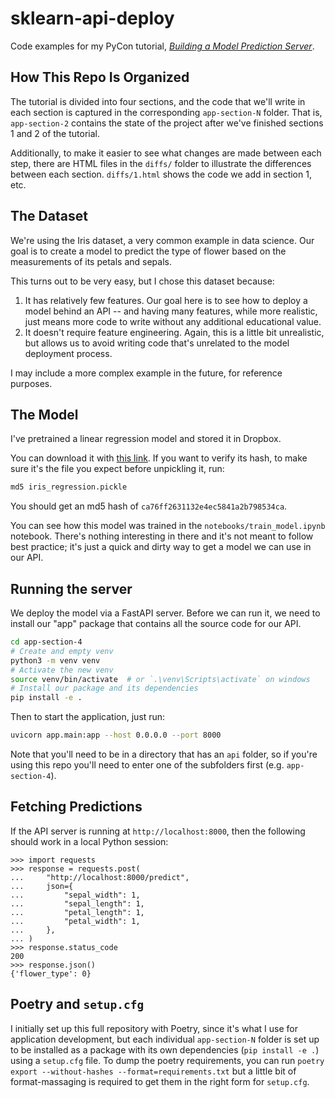 # sklearn-api-deploy

Code examples for my PyCon tutorial, [*Building a Model Prediction Server*](https://us.pycon.org/2023/schedule/presentation/79/).

## How This Repo Is Organized

The tutorial is divided into four sections, and the code that we'll write in each section is captured in the corresponding `app-section-N` folder.
That is, `app-section-2` contains the state of the project after we've finished sections 1 and 2 of the tutorial.

Additionally, to make it easier to see what changes are made between each step, there are HTML files in the `diffs/` folder to illustrate the differences between each section. `diffs/1.html` shows the code we add in section 1, etc.

## The Dataset

We're using the Iris dataset, a very common example in data science.
Our goal is to create a model to predict the type of flower based on the measurements of its petals and sepals.

This turns out to be very easy, but I chose this dataset because:
1. It has relatively few features. Our goal here is to see how to deploy a model behind an API -- and having many features, while more realistic, just means more code to write without any additional educational value.
2. It doesn't require feature engineering. Again, this is a little bit unrealistic, but allows us to avoid writing code that's unrelated to the model deployment process.

I may include a more complex example in the future, for reference purposes.

## The Model

I've pretrained a linear regression model and stored it in Dropbox.

You can download it with [this link](https://www.dropbox.com/s/q0iek2hu43oz3c0/iris_regression.pickle?dl=0).
If you want to verify its hash, to make sure it's the file you expect before unpickling it, run:
```bash
md5 iris_regression.pickle
```
You should get an md5 hash of `ca76ff2631132e4ec5841a2b798534ca`.

You can see how this model was trained in the `notebooks/train_model.ipynb` notebook.
There's nothing interesting in there and it's not meant to follow best practice; it's just a quick and dirty way to get a model we can use in our API.

## Running the server

We deploy the model via a FastAPI server.
Before we can run it, we need to install our "app" package that contains all the source code for our API.

```bash
cd app-section-4
# Create and empty venv
python3 -m venv venv
# Activate the new venv
source venv/bin/activate  # or `.\venv\Scripts\activate` on windows
# Install our package and its dependencies
pip install -e .
```

Then to start the application, just run:
```bash
uvicorn app.main:app --host 0.0.0.0 --port 8000
```

Note that you'll need to be in a directory that has an `api` folder, so if you're using this repo you'll need to enter one of the subfolders first (e.g. `app-section-4`).

## Fetching Predictions

If the API server is running at `http://localhost:8000`, then the following should work in a local Python session:
```text
>>> import requests
>>> response = requests.post(
...     "http://localhost:8000/predict",
...     json={
...         "sepal_width": 1,
...         "sepal_length": 1,
...         "petal_length": 1,
...         "petal_width": 1,
...     },
... )
>>> response.status_code
200
>>> response.json()
{'flower_type': 0}
```

## Poetry and `setup.cfg`

I initially set up this full repository with Poetry, since it's what I use for application development, but each individual `app-section-N` folder is set up to be installed as a package with its own dependencies (`pip install -e .`) using a `setup.cfg` file.
To dump the poetry requirements, you can run `poetry export --without-hashes --format=requirements.txt` but a little bit of format-massaging is required to get them in the right form for `setup.cfg`.

